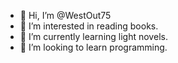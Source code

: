 - 👋 Hi, I’m @WestOut75
- 👀 I’m interested in reading books.
- 🌱 I’m currently learning light novels.
- 💞️ I’m looking to learn programming.

<!---
WestOut75/WestOut75 is a ✨ special ✨ repository because its `README.md` (this file) appears on your GitHub profile.
You can click the Preview link to take a look at your changes.
--->
